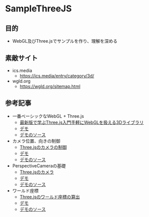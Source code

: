# SampleThreeJS
## 目的
* WebGL及びThree.jsでサンプルを作り、理解を深める


## 素敵サイト
* ics.media
  * https://ics.media/entry/category/3d/
* wgld.org
  * https://wgld.org/sitemap.html

## 参考記事
* 一番ベーシックなWebGL + Three.js
  * [最新版で学ぶThree.js入門手軽にWebGLを扱える3Dライブラリ](https://ics.media/entry/14771/)
  * [デモ](https://ics-creative.github.io/170116_three_lesson/lesson_1/)
  * [デモのソース](https://github.com/ics-creative/170116_three_lesson/tree/master/lesson_1)
* カメラ位置、向きの制御
  * [Three.jsのカメラの制御](https://ics.media/tutorial-three/camera_position/)
  * [デモ](https://ics-creative.github.io/tutorial-three/samples/camera_basic_earth.html)
  * [デモのソース](https://github.com/ics-creative/tutorial-three/blob/master/samples/camera_basic_earth.html)
* PerspectiveCameraの基礎
  * [Three.jsのカメラ](https://ics.media/tutorial-three/camera_variation/)
  * [デモ](https://ics-creative.github.io/tutorial-three/samples/camera_perspective.html)
  * [デモのソース](https://github.com/ics-creative/tutorial-three/blob/master/samples/camera_perspective.html)
* ワールド座標
  * [Three.jsのワールド座標の算出](https://ics.media/tutorial-three/position_world/)
  * [デモ](https://ics-creative.github.io/tutorial-three/samples/position_world.html)
  * [デモのソース](https://github.com/ics-creative/tutorial-three/blob/master/samples/position_world.html)
